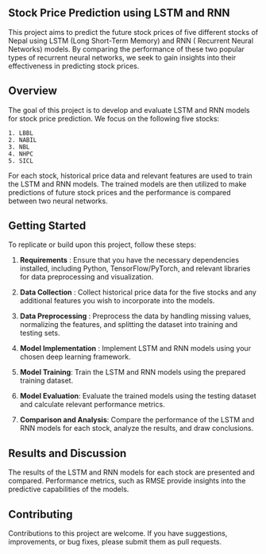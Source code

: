 ## Stock Price Prediction using LSTM and RNN
This project aims to predict the future stock prices of five different stocks of Nepal using LSTM (Long Short-Term Memory) and RNN ( Recurrent Neural Networks) models. By comparing the performance of these two popular types of recurrent neural networks, we seek to gain insights into their effectiveness in predicting stock prices.

## Overview
The goal of this project is to develop and evaluate LSTM and RNN models for stock price prediction. We focus on the following five stocks:

    1. LBBL
    2. NABIL
    3. NBL
    4. NHPC
    5. SICL

For each stock, historical price data and relevant features are used to train the LSTM and RNN models. The trained models are then utilized to make predictions of future stock prices and the performance is compared between two neural networks.

## Getting Started

To replicate or build upon this project, follow these steps:

1. **Requirements** : Ensure that you have the necessary dependencies installed, including Python, TensorFlow/PyTorch, and relevant libraries for data preprocessing and visualization.

2. **Data Collection** : Collect historical price data for the five stocks and any additional features you wish to incorporate into the models.

3. **Data Preprocessing** : Preprocess the data by handling missing values, normalizing the features, and splitting the dataset into training and testing sets.

4. **Model Implementation** : Implement LSTM and RNN models using your chosen deep learning framework.

5. **Model Training**: Train the LSTM and RNN models using the prepared training dataset.

6. **Model Evaluation**: Evaluate the trained models using the testing dataset and calculate relevant performance metrics.

7. **Comparison and Analysis**: Compare the performance of the LSTM and RNN models for each stock, analyze the results, and draw conclusions.

## Results and Discussion

The results of the LSTM and RNN models for each stock are presented and compared. Performance metrics, such as RMSE provide insights into the predictive capabilities of the models.

## Contributing

Contributions to this project are welcome. If you have suggestions, improvements, or bug fixes, please submit them as pull requests.








